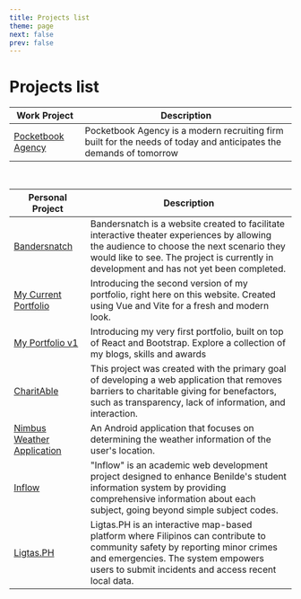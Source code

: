 ```yaml
---
title: Projects list
theme: page
next: false
prev: false
---
```


# Projects list

| Work Project                                            | Description | 
|-------------------------------------------------------------| --- |
| [Pocketbook Agency](/projects/pocketbook-agency) | Pocketbook Agency is a modern recruiting firm built for the needs of today and anticipates the demands of tomorrow|

<br />

| Personal Project                                            | Description | 
|-------------------------------------------------------------| --- |
| [Bandersnatch](/projects/bandersnatch) | Bandersnatch is a website created to facilitate interactive theater experiences by allowing the audience to choose the next scenario they would like to see. The project is currently in development and has not yet been completed.|
| [My Current Portfolio](https://simonpangan.netlify.app/)    | Introducing the second version of my portfolio, right here on this website. Created using Vue and Vite for a fresh and modern look.|
| [My Portfolio v1](https://simonpangan.github.io/portfolio/) | Introducing my very first portfolio, built on top of React and Bootstrap. Explore a collection of my blogs, skills and awards|
| [CharitAble](/projects/CharitAble)                          | This project was created with the primary goal of developing a web application that removes barriers to charitable giving for benefactors, such as transparency, lack of information, and interaction. |
| [Nimbus Weather Application](/projects/nimbus-weather)      | An Android application that focuses on determining the weather information of the user's location. |
| [Inflow](/projects/inflow)                                  | "Inflow" is an academic web development project designed to enhance Benilde's student information system by providing comprehensive information about each subject, going beyond simple subject codes. |
| [Ligtas.PH](/projects/ligtas-ph)                            | Ligtas.PH is an interactive map-based platform where Filipinos can contribute to community safety by reporting minor crimes and emergencies. The system empowers users to submit incidents and access recent local data.|